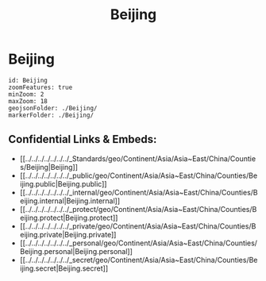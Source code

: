 ﻿---
location:
- 40.2
- 116.6
type: geo-Region
title: Beijing
license: "CC BY-SA 4.0"
source: "https://datahub.io/core/country-codes"
isDeleted: false
isReadOnly: false
draft: false
confidential: public
tags:
- geo/Country/Region
aliases:
- Beijing
Languages:
- de
cssclasses:
- geo-Region
publish: true
linkTitle: 
keywords: 
layout: 
publishDate: 
expiryDate: 
has_id_wikidata: Q956
official_website: "https://www.beijing.gov.cn/"
MeSH_tree_code:
- Z01.252.474.164.225
- Z01.433.114
twinned_administrative_body:
- '[[/_Standards/WikiData/WD~Cologne,365]]'
- '[[/_Standards/WikiData/WD~Milan,490]]'
- '[[/_Standards/WikiData/WD~Lisbon,597]]'
- '[[/_Standards/WikiData/WD~Moscow,649]]'
- "[[/_Standards/WikiData/WD~Saint_Petersburg,656]]"
- '[[/_Standards/WikiData/WD~Amsterdam,727]]'
- '[[/_Standards/WikiData/WD~Prague,1085]]'
- '[[/_Standards/WikiData/WD~Delhi,1353]]'
- '[[/_Standards/WikiData/WD~Islamabad,1362]]'
- '[[/_Standards/WikiData/WD~Manila,1461]]'
- "[[/_Standards/WikiData/WD~Buenos_Aires,1486]]"
- '[[/_Standards/WikiData/WD~Tokyo,1490]]'
- "[[/_Standards/WikiData/WD~Mexico_City,1489]]"
- '[[/_Standards/WikiData/WD~Astana,1520]]'
- '[[/_Standards/WikiData/WD~Athens,1524]]'
- '[[/_Standards/WikiData/WD~Havana,1563]]'
- '[[/_Standards/WikiData/WD~Copenhagen,1748]]'
- '[[/_Standards/WikiData/WD~Helsinki,1757]]'
- '[[/_Standards/WikiData/WD~Dublin,1761]]'
- '[[/_Standards/WikiData/WD~Riga,1773]]'
- '[[/_Standards/WikiData/WD~Budapest,1781]]'
- "[[/_Standards/WikiData/WD~Phnom_Penh,1850]]"
- '[[/_Standards/WikiData/WD~Hanoi,1858]]'
- '[[/_Standards/WikiData/WD~Bangkok,1861]]'
- '[[/_Standards/WikiData/WD~Kyiv,1899]]'
- '[[/_Standards/WikiData/WD~Ottawa,1930]]'
- '[[/_Standards/WikiData/WD~Minsk,2280]]'
- '[[/_Standards/WikiData/WD~Madrid,2807]]'
- '[[/_Standards/WikiData/WD~Lima,2868]]'
- '[[/_Standards/WikiData/WD~Santiago,2887]]'
- "[[/_Standards/WikiData/WD~San_José,3070]]"
- "[[/_Standards/WikiData/WD~New_South Wales,3224]]"
- "[[/_Standards/WikiData/WD~Australian_Capital Territory,3258]]"
- '[[/_Standards/WikiData/WD~Algiers,3561]]'
- '[[/_Standards/WikiData/WD~Tehran,3616]]'
- "[[/_Standards/WikiData/WD~Addis_Ababa,3624]]"
- '[[/_Standards/WikiData/WD~Jakarta,3630]]'
- '[[/_Standards/WikiData/WD~Ankara,3640]]'
- '[[/_Standards/WikiData/WD~Belgrade,3711]]'
- '[[/_Standards/WikiData/WD~Amman,3805]]'
- '[[/_Standards/WikiData/WD~Doha,3861]]'
- "[[/_Standards/WikiData/WD~Community_of Madrid,5756]]"
- "[[/_Standards/WikiData/WD~Rio_de Janeiro,8678]]"
- '[[/_Standards/WikiData/WD~Seoul,8684]]'
- '[[/_Standards/WikiData/WD~Vientiane,9326]]'
- '[[/_Standards/WikiData/WD~Bucharest,19660]]'
- '[[/_Standards/WikiData/WD~Tirana,19689]]'
- '[[/_Standards/WikiData/WD~Ulaanbaatar,23430]]'
- "[[/_Standards/WikiData/WD~New_York City,60]]"
- "[[/_Standards/WikiData/WD~Washington,_D.C.,61]]"
- '[[/_Standards/WikiData/WD~Berlin,64]]'
- '[[/_Standards/WikiData/WD~London,84]]'
- '[[/_Standards/WikiData/WD~Cairo,85]]'
- '[[/_Standards/WikiData/WD~Paris,90]]'
- "[[/_Standards/WikiData/WD~São_Paulo,174]]"
- '[[/_Standards/WikiData/WD~Rome,220]]'
- "[[/_Standards/WikiData/WD~City_of Brussels,239]]"
- "[[/_Standards/WikiData/WD~Tel_Aviv,33935]]"
- '[[/_Standards/WikiData/WD~Johannesburg,34647]]'
- "[[/_Standards/WikiData/WD~Santo_Domingo,34820]]"
- '[[/_Standards/WikiData/WD~Yokohama,38283]]'
- '[[/_Standards/WikiData/WD~Gauteng,133083]]'
- '[[/_Standards/WikiData/WD~Musashino,210661]]'
- '[[/_Standards/WikiData/WD~Salo,210987]]'
- "[[/_Standards/WikiData/WD~Wellington_City,47037646]]"
named_after:
- '[[/_Standards/WikiData/WD~north,659]]'
- "[[/_Standards/WikiData/WD~capital_city,5119]]"
located_in_time_zone: '[[/_Standards/WikiData/WD~UTC+08_00,6985]]'
located_in_the_administrative_territorial_entity:
- "[[/_Standards/WikiData/WD~Yuan_dynasty,7313]]"
- "[[/_Standards/WikiData/WD~Ming_dynasty,9903]]"
- "[[/_Standards/WikiData/WD~People's_Republic of China,148]]"
official_language: '[[/_Standards/WikiData/WD~Chinese,7850]]'
shares_border_with:
- '[[/_Standards/WikiData/WD~Tianjin,11736]]'
- '[[/_Standards/WikiData/WD~Hebei,21208]]'
- '[[/_Standards/WikiData/WD~Baoding,58584]]'
- '[[/_Standards/WikiData/WD~Zhangjiakou,58650]]'
- '[[/_Standards/WikiData/WD~Chengde,58675]]'
- '[[/_Standards/WikiData/WD~Langfang,58710]]'
enclave_within: '[[/_Standards/WikiData/WD~Hebei,21208]]'
contains_the_administrative_territorial_entity:
- "[[/_Standards/WikiData/WD~Xicheng_District,30138]]"
- "[[/_Standards/WikiData/WD~Huairou_District,121911]]"
- "[[/_Standards/WikiData/WD~Mentougou_District,185584]]"
- "[[/_Standards/WikiData/WD~Daxing_District,393445]]"
- "[[/_Standards/WikiData/WD~Haidian_District,393454]]"
- "[[/_Standards/WikiData/WD~Fangshan_District,393462]]"
- "[[/_Standards/WikiData/WD~Pinggu_District,393469]]"
- "[[/_Standards/WikiData/WD~Shijingshan_District,393475]]"
- "[[/_Standards/WikiData/WD~Shunyi_District,393482]]"
- "[[/_Standards/WikiData/WD~Changping_District,393485]]"
- "[[/_Standards/WikiData/WD~Fengtai_District,393831]]"
- "[[/_Standards/WikiData/WD~Tongzhou_District,393836]]"
- "[[/_Standards/WikiData/WD~Dongcheng_District,394681]]"
- "[[/_Standards/WikiData/WD~Chaoyang_District,394701]]"
- "[[/_Standards/WikiData/WD~Yanqing_District,596545]]"
- "[[/_Standards/WikiData/WD~Miyun_District,1022269]]"
continent: '[[/_Standards/WikiData/WD~Asia,48]]'
capital_of: "[[/_Standards/WikiData/WD~People's_Republic of China,148]]"
country: "[[/_Standards/WikiData/WD~People's_Republic of China,148]]"
language_used:
- '[[/_Standards/WikiData/WD~Manchu,33638]]'
- '[[/_Standards/WikiData/WD~Jin,56479]]'
elevation_above_sea_level: 43
local_dialing_code: 10
China_administrative_division_code: 11
population:
- 15380000
- 21710000
- 21705000
- 19612368
- 21893095
OmegaWiki_Defined_Meaning: 7094
postal_code: 100000
nominal_GDP: 3610260000000
area: 16410.54
U_S_National_Archives_Identifier:
- 10044281
- 10036657
Commons_category: Beijing
hashtag:
- Beijing
- 北京
- Pékin
- Hanbalık
demonym:
- Pékinois
- Pekinžan
- Pekinano
- pekinés
- pekinesa
- pékinois
- pékinoise
- Pékinoise
- 北京人
- Pekinli
- pechinesi
- Pekinžanka
UN_LOCODE: CNBJS
logo_image: "http://commons.wikimedia.org/wiki/Special:FilePath/Beijing%20name.svg"
Commons_gallery: 北京
Baidu_Tieba_name: 北京
FIPS_10_4_countries_and_regions_: CH22
geoshape: "http://commons.wikimedia.org/data/main/Data:China/Beijing.map"
aerial_view: "http://commons.wikimedia.org/wiki/Special:FilePath/Beijing%20%2840298461021%29.jpg"
page_banner: "http://commons.wikimedia.org/wiki/Special:FilePath/Beijing%20banner%20Tiananmen.jpg"
locator_map_image: "http://commons.wikimedia.org/wiki/Special:FilePath/Beijing%20in%20China%20%28%2Ball%20claims%20hatched%29.svg"
montage_image:
- "http://commons.wikimedia.org/wiki/Special:FilePath/Beijing%20montage.png"
- "http://commons.wikimedia.org/wiki/Special:FilePath/Beijing%20montage%201.png"
relief_location_map: "http://commons.wikimedia.org/wiki/Special:FilePath/Beijing%20municapital%20top.jpg"
panoramic_view:
- "http://commons.wikimedia.org/wiki/Special:FilePath/Beijing%20pano.jpg"
- "http://commons.wikimedia.org/wiki/Special:FilePath/NorthChina%28Beijing%29%20banner.jpg"
pronunciation_audio:
- "http://commons.wikimedia.org/wiki/Special:FilePath/Beijing%20pronunciation.ogg"
- "http://commons.wikimedia.org/wiki/Special:FilePath/De-Peking.ogg"
location_map: "http://commons.wikimedia.org/wiki/Special:FilePath/BeijingDistricts.svg"
nighttime_view: "http://commons.wikimedia.org/wiki/Special:FilePath/ISS-47%20Beijing%2C%20China%20at%20night.jpg"
BHCL_UUID:
- 0991f0e5-e8ef-4e45-8348-2911c76311ca
- e6b273fc-0e40-492f-b6bc-14cfe3cbb19b
Dewey_Decimal_Classification: 2--51156
GitHub_topic: beijing
subreddit: beijing
ISO_3166_2_code: CN-BJ
HASC: CN.BJ
Krugosvet_article: kultura_i_obrazovanie/izobrazitelnoe_iskusstvo/PEKIN.html
native_label: 北京市
official_name: 北京市
coordinate_location: "Point(116.407526 39.90403)"
official_symbol:
- "[[/_Standards/WikiData/WD~Styphnolobium_japonicum,288558]]"
- "[[/_Standards/WikiData/WD~Rosa_chinensis,344900]]"
- '[[/_Standards/WikiData/WD~Platycladus,6078218]]'
- "[[/_Standards/WikiData/WD~Chrysanthemum_morifolium,15530181]]"
different_from: '[[/_Standards/WikiData/WD~Pekin,371586]]'
capital: "[[/_Standards/WikiData/WD~Tongzhou_District,393836]]"
described_by_source:
- "[[/_Standards/WikiData/WD~Brockhaus_and Efron Encyclopedic Dictionary,602358]]"
- "[[/_Standards/WikiData/WD~Encyclopædia_Britannica 11th edition,867541]]"
- "[[/_Standards/WikiData/WD~The_Nuttall Encyclopædia,3181656]]"
- "[[/_Standards/WikiData/WD~Sytin_Military Encyclopedia,4114391]]"
- "[[/_Standards/WikiData/WD~Granat_Encyclopedic Dictionary,4532138]]"
- "[[/_Standards/WikiData/WD~Small_Brockhaus and Efron Encyclopedic Dictionary,19180675]]"
- "[[/_Standards/WikiData/WD~Encyclopædia_Britannica Ninth Edition,20096917]]"
- "[[/_Standards/WikiData/WD~Meyer’s_Universum, Siebenter Band,131314460]]"
located_in_on_physical_feature: "[[/_Standards/WikiData/WD~North_China,1046848]]"
member_of:
- "[[/_Standards/WikiData/WD~Creative_Cities Network,1139352]]"
- "[[/_Standards/WikiData/WD~World_Tourism Cities Federation,67652870]]"
located_in_or_next_to_body_of_water:
- "[[/_Standards/WikiData/WD~Yongding_River,1151727]]"
- "[[/_Standards/WikiData/WD~Qing_River,10392039]]"
history_of_topic: "[[/_Standards/WikiData/WD~history_of Beijing,2565847]]"
party_chief_representative:
- "[[/_Standards/WikiData/WD~Cai_Qi,3370201]]"
- "[[/_Standards/WikiData/WD~Yin_Li,19825407]]"
geography_of_topic: "[[/_Standards/WikiData/WD~geography_of Beijing,5535122]]"
topic_s_main_template: '[[/_Standards/WikiData/WD~Template_Beijing,6428557]]'
highest_point: "[[/_Standards/WikiData/WD~Mount_Dongling,10870769]]"
executive_body: "[[/_Standards/WikiData/WD~People's_Government of Beijing Municipality,10902215]]"
topic_s_main_Wikimedia_portal: '[[/_Standards/WikiData/WD~Portal_Beijing,11379090]]'
demographics_of_topic: "[[/_Standards/WikiData/WD~demographics_of Beijing,16056629]]"
office_held_by_head_of_government: "[[/_Standards/WikiData/WD~mayor_of Beijing,17279086]]"
replaces:
- "[[/_Standards/WikiData/WD~Pei-p'ing,17579219]]"
- '[[/_Standards/WikiData/WD~Khanbaliq,101186473]]'
economy_of_topic: "[[/_Standards/WikiData/WD~economy_of Beijing,19840076]]"
permanent_duplicated_item: '[[/_Standards/WikiData/WD~Q22828410,22828410]]'
category_for_honorary_citizens_of_entity: '[[/_Standards/WikiData/WD~Q24924512,24924512]]'
head_of_government: "[[/_Standards/WikiData/WD~Yin_Yong,28417331]]"
owner_of: "[[/_Standards/WikiData/WD~Beijing_Infrastructure Investment Co., Ltd.,42751778]]"
legislative_body: "[[/_Standards/WikiData/WD~Beijing_Municipal People's Congress,106079162]]"
instance_of: "[[/_Standards/WikiData/WD~national_capital,108178728]]"
UMLS_CUI: C4042832
video: "http://commons.wikimedia.org/wiki/Special:FilePath/Google%20Earth%20Timelapse-%20Beijing%2C%20China.webm"
ISNI: 0000000121597692
described_at_URL: "https://baike.sogou.com/v4412.htm"
image: "http://commons.wikimedia.org/wiki/Special:FilePath/Large%20Beijing%20Landsat.jpg"
---

# Beijing

```leaflet
id: Beijing
zoomFeatures: true 
minZoom: 2 
maxZoom: 18
geojsonFolder: ./Beijing/
markerFolder: ./Beijing/
```


## Confidential Links & Embeds: 
- [[../../../../../../../_Standards/geo/Continent/Asia/Asia~East/China/Counties/Beijing|Beijing]] 
- [[../../../../../../../_public/geo/Continent/Asia/Asia~East/China/Counties/Beijing.public|Beijing.public]] 
- [[../../../../../../../_internal/geo/Continent/Asia/Asia~East/China/Counties/Beijing.internal|Beijing.internal]] 
- [[../../../../../../../_protect/geo/Continent/Asia/Asia~East/China/Counties/Beijing.protect|Beijing.protect]] 
- [[../../../../../../../_private/geo/Continent/Asia/Asia~East/China/Counties/Beijing.private|Beijing.private]] 
- [[../../../../../../../_personal/geo/Continent/Asia/Asia~East/China/Counties/Beijing.personal|Beijing.personal]] 
- [[../../../../../../../_secret/geo/Continent/Asia/Asia~East/China/Counties/Beijing.secret|Beijing.secret]] 

